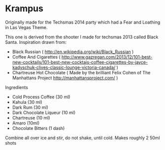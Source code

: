 Krampus
===================

Originally made for the Techsmas 2014 party which had a Fear and Loathing in Las Vegas Theme.

This one is derived from the shooter I made for techsmas 2013 called Black Santa.  Inspiration
drawn from:
- Black Russian ( http://en.wikipedia.org/wiki/Black_Russian )
- Coffee And Cigarettes ( http://www.gazregan.com/2013/12/101-best-new-cocktails/101-best-new-cocktais-coffee-cigarettes-by-jayce-kadyschuk-clives-classic-lounge-victoria-canada/ )
- Chartreuse Hot Chocolate ( Made by the brilliant Felix Cohen of The Manhattans Project http://manhattansproject.com/ )


Ingredients
- Cold Process Coffee (30 ml)
- Kahula (30 ml)
- Dark Rum (30 ml)
- Dark Chocolate Liqueur (10 ml)
- Chartreuse (10 ml)
- Amaro (10ml)
- Chocolate Bitters (1 dash)

Combine all over ice and stir, do not shake, until cold.  Makes roughly 2 50ml shots
